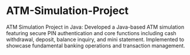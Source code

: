 # ATM-Simulation-Project
ATM Simulation Project in Java: Developed a Java-based ATM simulation featuring secure PIN authentication and core functions including cash withdrawal, deposit, balance inquiry, and mini statement. Implemented to showcase fundamental banking operations and transaction management.

